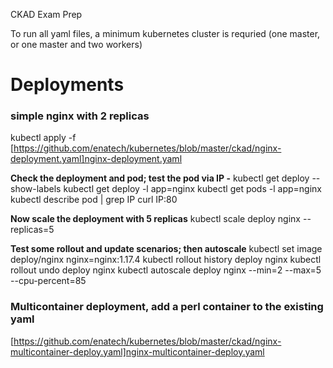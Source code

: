 CKAD Exam Prep

To run all yaml files, a minimum kubernetes cluster is requried (one master, or one master and two workers)

# Deployments
### simple nginx with 2 replicas

kubectl apply -f [https://github.com/enatech/kubernetes/blob/master/ckad/nginx-deployment.yaml]nginx-deployment.yaml

**Check the deployment and pod; test the pod via IP -**
kubectl get deploy --show-labels
kubectl get deploy -l app=nginx
kubectl get pods -l app=nginx
kubectl describe pod <podname> | grep IP
curl IP:80

**Now scale the deployment with 5 replicas**
kubectl scale deploy nginx --replicas=5

**Test some rollout and update scenarios; then autoscale**
kubectl set image deploy/nginx nginx=nginx:1.17.4
kubectl rollout history deploy nginx
kubectl rollout undo deploy nginx
kubectl autoscale deploy nginx --min=2 --max=5 --cpu-percent=85

### Multicontainer deployment, add a perl container to the existing yaml

[https://github.com/enatech/kubernetes/blob/master/ckad/nginx-multicontainer-deploy.yaml]nginx-multicontainer-deploy.yaml
